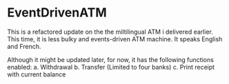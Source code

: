 # EventDrivenATM
This is a refactored update on the the miltilingual ATM i delivered earlier. This time, it is less bulky and events-driven ATM machine. 
It speaks English and French. 

Although it might be updated later, for now, it has the following functions enabled:
a. Withdrawal
b. Transfer (Limited to four banks)
c. Print receipt with current balance
